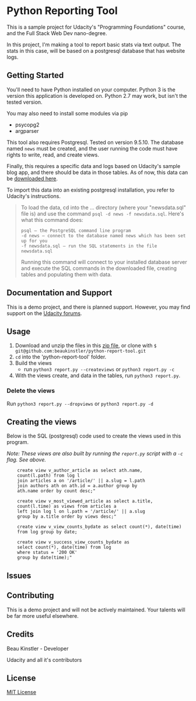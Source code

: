 Python Reporting Tool
================

This is a sample project for Udacity's "Programming Foundations" course, and the Full Stack Web Dev nano-degree.

In this project, I'm making a tool to report basic stats via text output.  The stats in this case, will be based on a postgresql database that has website logs.

Getting Started
---------------

You'll need to have Python installed on your computer. Python 3 is the version this application is developed on. Python 2.7 may work, but isn't the tested version.

You may also need to install some modules via pip

- psycopg2
- argparser

This tool also requires Postgresql. Tested on version 9.5.10. The database named `news` must be created, and the user running the code must have rights to write, read, and create views.

Finally, this requires a specific data and logs based on Udacity's sample blog app, and there should be data in those tables. As of now, this data can be [downloaded here](https://d17h27t6h515a5.cloudfront.net/topher/2016/August/57b5f748_newsdata/newsdata.zip).

To import this data into an existing postgresql installation, you refer to Udacity's instructions.

> To load the data, cd into the ... directory (where your "newsdata.sql" file is) and use the command
> `psql -d news -f newsdata.sql`.
> Here's what this command does:
> 
>     psql — the PostgreSQL command line program
>     -d news — connect to the database named news which has been set up for you
>     -f newsdata.sql — run the SQL statements in the file newsdata.sql
> 
> Running this command will connect to your installed database server and execute the SQL commands in 
> the downloaded file, creating tables and populating them with data. 

Documentation and Support
-------------------------

This is a demo project, and there is planned support. However, you may find support on the [Udacity forums](https://discussions.udacity.com/).

Usage
-----

1. Download and unzip the files in this [zip file](https://github.com/beaukinstler/python-report-tool/archive/master.zip), 
or clone with `$ git@github.com:beaukinstler/python-report-tool.git`
1. `cd` into the 'python-report-tool' folder.
1. Build the views
    - run `python3 report.py --createviews` or `python3 report.py -c`
1. With the views create, and data in the tables, run `python3 report.py`.

### Delete the views
Run `python3 report.py --dropviews` or `python3 report.py -d`

Creating the views
---------

Below is the SQL (postgresql) code used to create the views used in this program.

_Note: These views are also built by running the `report.py` script with a `-c` flag. See above._

        create view v_author_article as select ath.name,
        count(l.path) from log l
        join articles a on '/article/' || a.slug = l.path
        join authors ath on ath.id = a.author group by
        ath.name order by count desc;"

        create view v_most_viewed_article as select a.title,
        count(l.time) as views from articles a
        left join log l on l.path = '/article/' || a.slug
        group by a.title order by views desc;"

        create view v_view_counts_bydate as select count(*), date(time)
        from log group by date;

        create view v_success_view_counts_bydate as
        select count(*), date(time) from log
        where status = '200 OK'
        group by date(time);"


Issues
------

Contributing
------------

This is a demo project and will not be actively maintained. Your talents will be far more useful elsewhere.

Credits
-------

Beau Kinstler - Developer

Udacity and all it's contributors

License
-------

[MIT License](https://opensource.org/licenses/mit-license)
